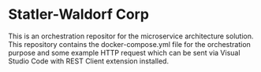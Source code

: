 # Statler-Waldorf Corp
This is an orchestration repositor for the microservice architecture solution. This repository contains the docker-compose.yml file for the orchestration purpose and some example HTTP request which can be sent via Visual Studio Code with REST Client extension installed.